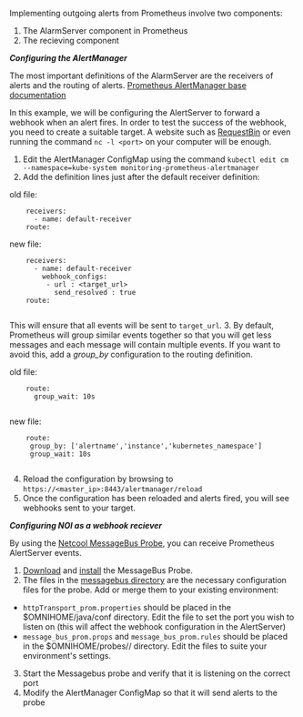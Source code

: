 
Implementing outgoing alerts from Prometheus involve two components:
1. The AlarmServer component in Prometheus
2. The recieving component

***Configuring the AlertManager***

The most important definitions of the AlarmServer are the receivers of alerts and the routing of alerts.
[Prometheus AlertManager base documentation](https://prometheus.io/docs/alerting/configuration/)

In this example, we will be configuring the AlertServer to forward a webhook when an alert fires.
In order to test the success of the webhook, you need to create a suitable target. A website such as [RequestBin](https://requestb.in/) or even running the command `nc -l <port>` on your computer will be enough.

1. Edit the AlertManager ConfigMap using the command `kubectl edit cm --namespace=kube-system monitoring-prometheus-alertmanager`
2. Add the definition lines just after the default receiver definition:

old file:
```
    receivers:
      - name: default-receiver
    route:
```
new file:
```
    receivers:
      - name: default-receiver
        webhook_configs:
         - url : <target_url>
           send_resolved : true
    route:
 
```
This will ensure that all events will be sent to `target_url`.
3. By default, Prometheus will group similar events together so that you will get less messages and each message will contain multiple events.
If you want to avoid this, add a *group_by* configuration to the routing definition.

old file:
```
    route:
      group_wait: 10s
     
 ```
 new file:
 ```
     route:
      group_by: ['alertname','instance','kubernetes_namespace']
      group_wait: 10s
     
 ```
 4. Reload the configuration by browsing to `https://<master_ip>:8443/alertmanager/reload`
 5. Once the configuration has been reloaded and alerts fired, you will see webhooks sent to your target.
 
 ***Configuring NOI as a webhook reciever***
 
 By using the [Netcool MessageBus Probe](https://www.ibm.com/support/knowledgecenter/en/SSSHTQ/omnibus/probes/message_bus/wip/concept/messbuspr_intro.html), you can receive Prometheus AlertServer events.
 1. [Download](http://www-01.ibm.com/support/docview.wss?uid=swg21970413) and [install](https://www.ibm.com/support/knowledgecenter/en/SSSHTQ/omnibus/probes/common/topicref/pro_install_intro_messbuspr.html) the MessageBus Probe.
 2. The files in the [messagebus directory](https://github.com/ibm-cloud-architecture/CSMO-ICP/tree/master/integration/messagebus) are the necessary configuration files for the probe. Add or merge them to your existing environment:
 * `httpTransport_prom.properties` should be placed in the $OMNIHOME/java/conf directory. Edit the file to set the port you wish to listen on (this will affect the webhook configuration in the AlertServer)
 * `message_bus_prom.props` and `message_bus_prom.rules` should be placed in the $OMNIHOME/probes/<arch>/ directory. Edit the files to suite your environment's settings.
 3. Start the Messagebus probe and verify that it is listening on the correct port
 4. Modify the AlertManager ConfigMap so that it will send alerts to the probe
 
